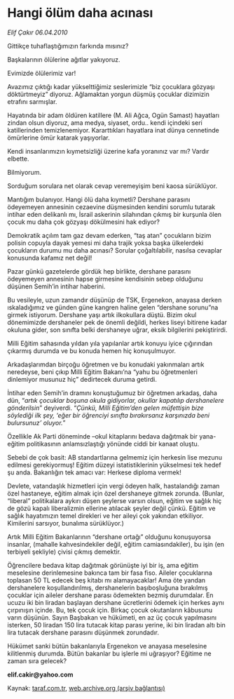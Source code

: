 # Hangi ölüm daha acınası

*Elif Çakır 06.04.2010*

<div class="yazi"><p>Gittikçe tuhaflaştığımızın farkında mısınız?</p>
<p>Başkalarının ölülerine ağıtlar yakıyoruz. </p>
<p>Evimizde ölülerimiz var!</p>
<p>Avazımız çıktığı kadar yükselttiğimiz seslerimizle “biz çocuklara gözyaşı döktürtmeyiz” diyoruz. Ağlamaktan yorgun düşmüş çocuklar dizimizin etrafını sarmışlar.</p>
<p>Hayatında bir adam öldüren katillere (M. Ali Ağca, Ogün Samast) hayatları zindan olsun diyoruz, ama medya, siyaset, ordu.. kendi içindeki seri katillerinden temizlenemiyor. Kararttıkları hayatlara inat dünya cennetinde ömürlerine ömür katarak yaşıyorlar.</p>
<p>Kendi insanlarımızın kıymetsizliği üzerine kafa yoranınız var mı? Vardır elbette.</p>
<p>Bilmiyorum.</p>
<p>Sorduğum sorulara net olarak cevap veremeyişim beni kaosa sürüklüyor.</p>
<p>Mantığım bulanıyor. Hangi ölü daha kıymetli? Dershane parasını ödeyemeyen annesinin cezaevine düşmesinden kendini sorumlu tutarak intihar eden delikanlı mı, İsrail askerinin silahından çıkmış bir kurşunla ölen çocuk mu daha çok gözyaşı dökülmesini hak ediyor?</p>
<p>Demokratik açılım tam gaz devam ederken, “taş atan” çocukların bizim polisin copuyla dayak yemesi mi daha trajik yoksa başka ülkelerdeki çocukların durumu mu daha acınası? Sorular çoğaltılabilir, nasılsa cevaplar konusunda kafamız net değil!</p>
<p>Pazar günkü gazetelerde gördük hep birlikte, dershane parasını ödeyemeyen annesinin hapse girmesine kendisinin sebep olduğunu düşünen Semih’in intihar haberini.</p>
<p>Bu vesileyle, uzun zamandır düşünüp de TSK, Ergenekon, anayasa derken ıskaladığımız ve günden güne kangren haline gelen “dershane sorunu”na girmek istiyorum. Dershane yaşı artık ilkokullara düştü. Bizim okul dönemimizde dershaneler pek de önemli değildi, herkes liseyi bitirene kadar okuluna gider, son sınıfta belki dershaneye uğrar, eksik bilgilerini pekiştirirdi.</p>
<p>Milli Eğitim sahasında yıldan yıla yapılanlar artık konuyu iyice çığırından çıkarmış durumda ve bu konuda hemen hiç konuşulmuyor. </p>
<p>Arkadaşlarımdan birçoğu öğretmen ve bu konudaki yakınmaları artık neredeyse, beni çıkıp Milli Eğitim Bakanı’na “yahu bu öğretmenleri dinlemiyor musunuz hiç” dedirtecek duruma getirdi.</p>
<p>İntihar eden Semih’in dramını konuştuğumuz bir öğretmen arkadaş, daha dün, “<i>artık çocuklar boşuna okula gidiyorlar, okullar kapatılıp dershanelere gönderilsin</i>” deyiverdi. “<i>Çünkü, Milli Eğitim’den gelen müfettişin bize söylediği ilk şey, ‘eğer bir öğrenciyi sınıfta bırakırsanız karşınızda beni bulursunuz’ oluyor.</i>” </p>
<p>Özellikle Ak Parti döneminde –okul kitaplarını bedava dağıtmak bir yana- eğitim politikasının anlamsızlaştığı yönünde ciddi bir kanaat oluştu.</p>
<p>Sebebi de çok basit: AB standartlarına gelmemiz için herkesin lise mezunu edilmesi gerekiyormuş! Eğitim düzeyi istatistiklerinin yükselmesi tek hedef şu anda. Bakanlığın tek amacı var: Herkese diploma vermek!</p>
<p>Devlete, vatandaşlık hizmetleri için vergi ödeyen halk, hastalandığı zaman özel hastaneye, eğitim almak için özel dershaneye gitmek zorunda. (Bunlar, “liberal” politikalara aykırı düşen şeylerse varsın olsun, eğitim ve sağlık hiç de gözü kapalı liberalizmin ellerine atılacak şeyler değil çünkü. Eğitim ve sağlık hayatımızın temel direkleri ve her aileyi çok yakından etkiliyor. Kimilerini sarsıyor, bunalıma sürüklüyor.)</p>
<p>Artık Milli Eğitim Bakanlarının “dershane ortağı” olduğunu konuşuyorsa insanlar, (mahalle kahvesindekiler değil, eğitim camiasındakiler), bu işin (en terbiyeli şekliyle) çivisi çıkmış demektir.</p>
<p>Öğrencilere bedava kitap dağıtmak görünüşte iyi bir iş, ama eğitim meselesine derinlemesine bakınca tam bir fasa fiso. Aileler çocuklarına toplasan 50 TL edecek beş kitabı mı alamayacaklar! Ama öte yandan dershanelere koşullandırılmış, dershanelerin başıboşluğuna bırakılmış çocuklar için aileler dershane parası ödemekten bezmiş durumdalar. En ucuzu iki bin liradan başlayan dershane ücretlerini ödemek için herkes aynı çırpınışın içinde. Bu, tek çocuk için. Birkaç çocuk okutanların kâbusunu varın düşünün. Sayın Başbakan ve hükümeti, en az üç çocuk yapılmasını isterken, 50 liradan 150 lira tutacak kitap parası yerine, iki bin liradan altı bin lira tutacak dershane parasını düşünmek zorundadır.</p>
<p>Hükümet sanki bütün bakanlarıyla Ergenekon ve anayasa meselesine kilitlenmiş durumda. Bütün bakanlar bu işlerle mi uğraşıyor? Eğitime ne zaman sıra gelecek?</p>
<p><b>elif.cakir@yahoo.com</b></p></div>

Kaynak: [taraf.com.tr](http://www.taraf.com.tr:80/makale/10780.htm), [web.archive.org (arşiv bağlantısı)](http://web.archive.org/web/20100409131535/http://www.taraf.com.tr:80/makale/10780.htm)
